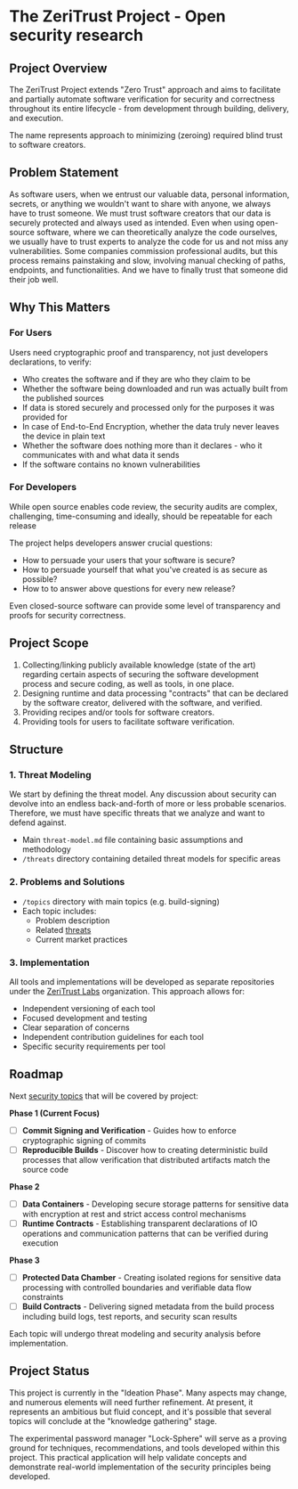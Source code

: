 # The ZeriTrust Project - Open security research

## Project Overview
The ZeriTrust Project extends "Zero Trust" approach and aims to facilitate and partially automate software verification for security and correctness throughout its entire lifecycle - from development through building, delivery, and execution.

The name represents approach to minimizing (zeroing) required blind trust to software creators.

## Problem Statement

As software users, when we entrust our valuable data, personal information, secrets, or anything we wouldn't want to share with anyone, we always have to trust someone. We must trust software creators that our data is securely protected and always used as intended. Even when using open-source software, where we can theoretically analyze the code ourselves, we usually have to trust experts to analyze the code for us and not miss any vulnerabilities. Some companies commission professional audits, but this process remains painstaking and slow, involving manual checking of paths, endpoints, and functionalities. And we have to finally trust that someone did their job well.

## Why This Matters

### For Users
Users need cryptographic proof and transparency, not just developers declarations, to verify:
- Who creates the software and if they are who they claim to be
- Whether the software being downloaded and run was actually built from the published sources
- If data is stored securely and processed only for the purposes it was provided for
- In case of End-to-End Encryption, whether the data truly never leaves the device in plain text
- Whether the software does nothing more than it declares - who it communicates with and what data it sends
- If the software contains no known vulnerabilities

### For Developers
While open source enables code review, the security audits are complex, challenging, time-consuming and ideally, should be repeatable for each release

The project helps developers answer crucial questions:
- How to persuade your users that your software is secure?
- How to persuade yourself that what you've created is as secure as possible?
- How to to answer above questions for every new release?

Even closed-source software can provide some level of transparency and proofs for security correctness.

## Project Scope

1. Collecting/linking publicly available knowledge (state of the art) regarding certain aspects of securing the software development process and secure coding, as well as tools, in one place.
2. Designing  runtime and data processing "contracts" that can be declared by the software creator, delivered with the software, and verified.
3. Providing recipes and/or tools for software creators.
4. Providing tools for users to facilitate software verification.

## Structure

### 1. Threat Modeling
We start by defining the threat model. Any discussion about security can devolve into an endless back-and-forth of more or less probable scenarios. Therefore, we must have specific threats that we analyze and want to defend against.

- Main `threat-model.md` file containing basic assumptions and methodology
- `/threats` directory containing detailed threat models for specific areas

### 2. Problems and Solutions
- `/topics` directory with main topics (e.g. build-signing)
- Each topic includes:
  - Problem description
  - Related [threats](#1-threat-modeling)
  - Current market practices

### 3. Implementation
All tools and implementations will be developed as separate repositories under the [ZeriTrust Labs](https://github.com/zeritrust-labs) organization. This approach allows for:
- Independent versioning of each tool
- Focused development and testing
- Clear separation of concerns
- Independent contribution guidelines for each tool
- Specific security requirements per tool

## Roadmap

Next [security topics](#2-problems-and-solutions) that will be covered by project:

**Phase 1 (Current Focus)**
- [ ] **Commit Signing and Verification** - Guides how to enforce cryptographic signing of commits
- [ ] **Reproducible Builds** - Discover how to creating deterministic build processes that allow verification that distributed artifacts match the source code

**Phase 2**
- [ ] **Data Containers** - Developing secure storage patterns for sensitive data with encryption at rest and strict access control mechanisms
- [ ] **Runtime Contracts** - Establishing transparent declarations of IO operations and communication patterns that can be verified during execution

**Phase 3**
- [ ] **Protected Data Chamber** - Creating isolated regions for sensitive data processing with controlled boundaries and verifiable data flow constraints
- [ ] **Build Contracts** - Delivering signed metadata from the build process including build logs, test reports, and security scan results

Each topic will undergo threat modeling and security analysis before implementation.

## Project Status

This project is currently in the "Ideation Phase". Many aspects may change, and numerous elements will need further refinement. At present, it represents an ambitious but fluid concept, and it's possible that several topics will conclude at the "knowledge gathering" stage.

The experimental password manager "Lock-Sphere" will serve as a proving ground for techniques, recommendations, and tools developed within this project. This practical application will help validate concepts and demonstrate real-world implementation of the security principles being developed.


